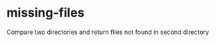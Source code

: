 missing-files
=============

Compare two directories and return files not found in second directory
